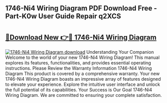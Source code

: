 ## 1746-Ni4 Wiring Diagram PDF Download Free - Part-K0w User Guide Repair q2XCS

# <h2><a href="http://dflvq92.blite.top/?on=1746-Ni4+Wiring+Diagram">🔗Download New 👉🔴 1746-Ni4 Wiring Diagram</a></h2>

[![1746-Ni4 Wiring Diagram download](https://i.imgur.com/lujVjoI.png)](http://dflvq92.blite.top/?on=1746-Ni4+Wiring+Diagram)
Understanding Your Companion Welcome to the world of your new 1746-Ni4 Wiring Diagram! This manual explores its features, functionalities, and provides essential operating instructions. Please Review the Warranty Information 1746-Ni4 Wiring Diagram This product is covered by a comprehensive warranty. Your new 1746-Ni4 Wiring Diagram boasts an impressive array of features designed to elevate your experience. Explore the intuitive user interface and unlock the full potential of its capabilities. Your Success is Our Goal 1746-Ni4 Wiring Diagram. We are committed to ensuring your complete satisfaction.
